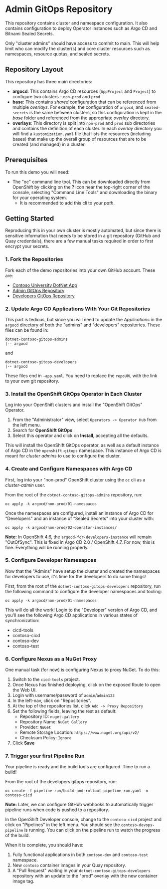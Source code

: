 # Admin GitOps Repository

This repository contains cluster and namespace configuration.  It also contains configuration to deploy Operator instances such as Argo CD and Bitnami Sealed Secrets.

Only "cluster admins" should have access to commit to main.  This will help limit who can modify the cluster(s) and core cluster resources such as namespaces, resource quotas, and sealed secrets.

## Repository Layout

This repository has three main directories:
* **argocd**: This contains Argo CD resources (`AppProject` and `Project`) to configure two clusters - `non-prod` and `prod`
* **base**: This contains *shared* configuration that can be referenced from multiple *overlays*.  For example, the configuration of `argocd`, and `sealed-secrets` is the same between clusters, so this configuration is kept in the *base* folder and referenced from the appropriate *overlay* directory.
* **overlays**: This directory is split into `non-prod` and `prod` sub directories and contains the definition of each cluster.  In each *overlay* directory you will find a `kustomization.yaml` file that lists the resources (including bases) that make up the overall group of resources that are to be created (and managed) in a cluster.

## Prerequisites

To run this demo you will need:
* The "oc" command line tool.  This can be downloaded directly from OpenShift by clicking on the **?** icon near the top-right corner of the console, selecting "Command Line Tools" and downloading the binary for your operating system.
    * It is recommended to add this cli to your *path*.


## Getting Started

Reproducing this in your own cluster is mostly automated, but since there is sensitive information that needs to be stored in a git repository (GitHub and Quay credentials), there are a few manual tasks required in order to first encrypt your secrets.  

### 1. Fork the Repositories

Fork each of the demo repositories into your own GitHub account.  These are:
* [Contoso University DotNet App](https://github.com/pittar-sandbox/dotnet-contoso-app)
* [Admin GitOps Repository](https://github.com/pittar-sandbox/dotnet-contoso-gitops-admins)
* [Developers GitOps Repository](https://github.com/pittar-sandbox/dotnet-contoso-gitops-developers)

### 2. Update Argo CD Applications With Your Git Repositories

This part is tedious, but since you will need to update the *Applications* in the `argocd` directory of both the "admins" and "developers" repositories.  These files can be found in:

```
dotnet-contoso-gitops-admins
|-- argocd
```
and
```
dotnet-contoso-gitops-developers
|-- argocd
```

These files end in `-app.yaml`.  You need to replace the `repoURL` with the link to your own git repository.

### 3. Install the OpenShift GitOps Operator in Each Cluster

Log into your OpenShift clusters and install the "OpenShift GitOps" Operator.
1. From the "Administrator" view, select `Operators -> Operator Hub` from the left menu.
2. Search for **OpenShift GitOps**
3. Select this operator and click on **Install**, accepting all the defaults.

This will install the OpenShift GitOps operator, as well as a default instance of Argo CD in the `openshift-gitops` namespace.  This instance of Argo CD is meant for *cluster admins* to use to configure the cluster.

### 4. Create and Configure Namespaces with Argo CD

First, log into your "non-prod" OpenShift cluster using the `oc` cli as a *cluster-admin* user.

From the root of the `dotnet-contoso-gitops-admins` repository, run:

```
oc apply -k argocd/non-prod/01-namespaces
```

Once the namespaces are configured, install an instance of Argo CD for "Developers" and an instance of "Sealed Secrets" into your cluster with:

```
oc apply -k argocd/non-prod/02-operator-instances/
```

**Note:** In OpenShift 4.6, the `argocd-for-developers-instance` will remain "OutOfSync".  This is fixed in Argo CD 2.0 / OpenShift 4.7.  For now, this is fine.  Everything will be running properly.

### 5. Configure Developer Namesapces

Now that the "Admins" have setup the cluster and created the namespaces for developers to use, it's time for the developers to do some things!

First, from the root of the `dotnet-contoso-gitops-developers` repository, run the following command to configure the developer namespaces and tooling:

```
oc apply -k argocd/non-prod/01-namespaces
```

This will do all the work!  Login to the "Developer" version of Argo CD, and you'll see the following Argo CD applications in various states of synchronization:
* cicd-tools
* contoso-cicd
* contoso-dev
* contoso-test

### 6. Configure Nexus as a NuGet Proxy

One manual task (for now) is configuring Nexus to proxy NuGet.  To do this:

1. Switch to the `cicd-tools` project.
2. Once Nexus has finished deploying, click on the exposed Route to open the Web UI.
3. Login with username/password of `admin`/`admin123`
4. In the left-nav, click on "Repositories".
5. At the top of the repositories list, click `Add -> Proxy Repository`
6. Set the following fields, leaving the rest as default:
    * Repository ID: `nuget-gallery`
    * Repository Name: `NuGet Gallery`
    * Provider: `NuGet`
    * Remote Storage Location: `https://www.nuget.org/api/v2/`
    * Checksum Policy: `Ignore`
7. Click **Save**

### 7. Trigger your first Pipeline Run

Your pipeline is ready and the build tools are configured.  Time to run a build!

From the root of the developers gitops repository, run:

```
oc create -f pipeline-run/build-and-rollout-pipeline-run.yaml -n contoso-cicd
```

**Note:** Later, we can configure GitHub webhooks to automatically trigger pipeline runs when code is pushed to a repository.

In the OpenShift Developer console, change to the `contoso-cicd` project and click on "Pipelines" in the left menu.  You should see the `contoso-devops-pipeline` is running.  You can click on the pipeline run to watch the progress of the build.

When it is complete, you should have:
1. Fully functional applications in both `contoso-dev` and `contoso-test` namespace.
2. New `contoso` container images in your Quay repository.
3. A "Pull Request" waiting in your `dotnet-contoso-gitops-developers` repository with an update to the "prod" overlay with the new container image tag.

